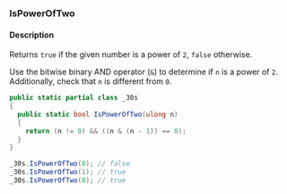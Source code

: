 ### IsPowerOfTwo

#### Description
Returns `true` if the given number is a power of `2`, `false` otherwise.

Use the bitwise binary AND operator (`&`) to determine if `n` is a power of `2`.
Additionally, check that `n` is different from `0`.

```csharp
public static partial class _30s 
{
  public static bool IsPowerOfTwo(ulong n) 
  {
    return (n != 0) && ((n & (n - 1)) == 0);
  }
}
```

```csharp
_30s.IsPowerOfTwo(0); // false
_30s.IsPowerOfTwo(1); // true
_30s.IsPowerOfTwo(8); // true
```
